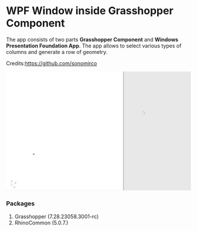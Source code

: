 # WPF Window inside Grasshopper Component

The app consists of two parts **Grasshopper Component** and **Windows Presentation Foundation App**. The app allows to select various types of columns and generate a row of geometry. 

Credits:https://github.com/sonomirco

![DemoColumnGenerator.gif](documentation/DemoColumnGenerator.gif)

### Packages

1. Grasshopper (7.28.23058.3001-rc)
2. RhinoCommon (5.0.7.)